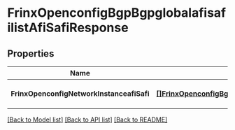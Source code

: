 # FrinxOpenconfigBgpBgpglobalafisafilistAfiSafiResponse

## Properties
Name | Type | Description | Notes
------------ | ------------- | ------------- | -------------
**FrinxOpenconfigNetworkInstanceafiSafi** | [**[]FrinxOpenconfigBgpBgpglobalafisafilistAfiSafi**](frinx.openconfig.bgp.bgpglobalafisafilist.AfiSafi.md) |  | [optional] [default to null]

[[Back to Model list]](../README.md#documentation-for-models) [[Back to API list]](../README.md#documentation-for-api-endpoints) [[Back to README]](../README.md)


